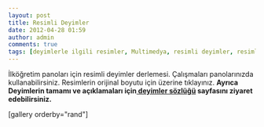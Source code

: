 ```yaml
---
layout: post
title: Resimli Deyimler
date: 2012-04-28 01:59
author: admin
comments: true
tags: [deyimlerle ilgili resimler, Multimedya, resimli deyimler, resimli deyimler ve anlamları]
---
```

İlköğretim panoları için resimli deyimler derlemesi. Çalışmaları panolarınızda kullanabilirsiniz. Resimlerin orijinal boyutu için üzerine tıklayınız.
<strong>Ayrıca Deyimlerin tamamı ve açıklamaları için<a title="Deyimler ve anlamları" href="http://egitimvaktim.com/deyimler"> deyimler sözlüğü</a> sayfasını ziyaret edebilirsiniz.</strong>

[gallery orderby="rand"]
